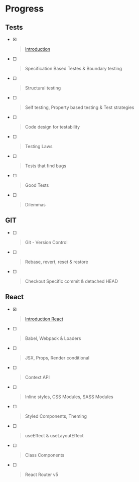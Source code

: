 # Progress

## Tests
- [x] > [Introduction](../tests/introduction.md)
- [ ] > Specification Based Testes & Boundary testing
- [ ] > Structural testing
- [ ] > Self testing, Property based testing & Test strategies
- [ ] > Code design for testability
- [ ] > Testing Laws
- [ ] > Tests that find bugs
- [ ] > Good Tests
- [ ] > Dilemmas

## GIT
- [ ] > Git - Version Control
- [ ] > Rebase, revert, reset & restore
- [ ] > Checkout Specific commit & detached HEAD

## React
- [x] > [Introduction React](../react/introduction.md)
- [ ] > Babel, Webpack & Loaders
- [ ] > JSX, Props, Render conditional
- [ ] > Context API
- [ ] > Inline styles, CSS Modules, SASS Modules
- [ ] > Styled Components, Theming
- [ ] > useEffect & useLayoutEffect
- [ ] > Class Components
- [ ] > React Router v5


